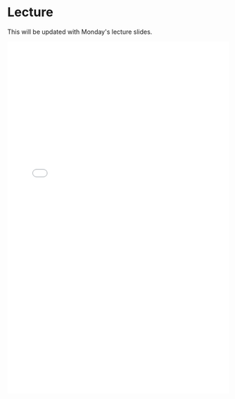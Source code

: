 # Lecture

This will be updated with Monday's lecture slides.

<iframe src="../../2021-02-08 - Lecture 4.pdf" width="100%" height="800px" frameBorder="0"> </iframe>